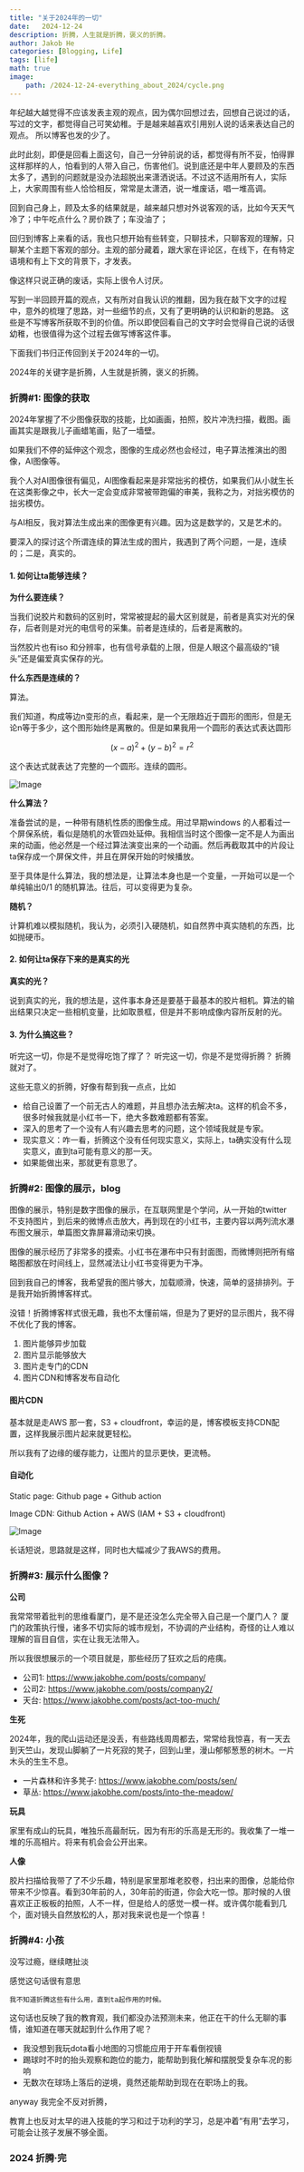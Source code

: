 ```yaml
---
title: "关于2024年的一切"
date:   2024-12-24
description: 折腾，人生就是折腾，褒义的折腾。
author: Jakob He
categories: [Blogging, Life]
tags: [life]
math: true
image:
    path: /2024-12-24-everything_about_2024/cycle.png
---
```


年纪越大越觉得不应该发表主观的观点，因为偶尔回想过去，回想自己说过的话，写过的文字，都觉得自己可笑幼稚。于是越来越喜欢引用别人说的话来表达自己的观点。 所以博客也发的少了。

此时此刻，即便是回看上面这句，自己一分钟前说的话，都觉得有所不妥，怕得罪这样那样的人，怕看到的人带入自己，伤害他们。说到底还是中年人要顾及的东西太多了，遇到的问题就是没办法超脱出来潇洒说话。不过这不适用所有人，实际上，大家周围有些人恰恰相反，常常是太潇洒，说一堆废话，唱一堆高调。

回到自己身上，顾及太多的结果就是，越来越只想对外说客观的话，比如今天天气冷了；中午吃点什么？房价跌了；车没油了；

回归到博客上来看的话，我也只想开始有些转变，只聊技术，只聊客观的理解，只聊某个主题下客观的部分。主观的部分藏着，跟大家在评论区，在线下，在有特定语境和有上下文的背景下，才发表。

像这样只说正确的废话，实际上很令人讨厌。

写到一半回顾开篇的观点，又有所对自我认识的推翻，因为我在敲下文字的过程中，意外的梳理了思路，对一些细节的点，又有了更明确的认识和新的思路。 这些是不写博客所获取不到的价值。所以即使回看自己的文字时会觉得自己说的话很幼稚，也很值得为这个过程去做写博客这件事。

下面我们书归正传回到关于2024年的一切。

2024年的关键字是折腾，人生就是折腾，褒义的折腾。

### 折腾#1: 图像的获取

2024年掌握了不少图像获取的技能，比如画画，拍照，胶片冲洗扫描，截图。画画其实是跟我儿子画蜡笔画，贴了一墙壁。

如果我们不停的延伸这个观念，图像的生成必然也会经过，电子算法推演出的图像，AI图像等。

我个人对AI图像很有偏见，AI图像看起来是非常拙劣的模仿，如果我们从小就生长在这类影像之中，长大一定会变成非常被带跑偏的审美，我称之为，对拙劣模仿的拙劣模仿。

与AI相反，我对算法生成出来的图像更有兴趣。因为这是数学的，又是艺术的。

要深入的探讨这个所谓连续的算法生成的图片，我遇到了两个问题，一是，连续的；二是，真实的。

#### 1. 如何让ta能够连续？

**为什么要连续？**

当我们说胶片和数码的区别时，常常被提起的最大区别就是，前者是真实对光的保存，后者则是对光的电信号的采集。前者是连续的，后者是离散的。

当然胶片也有iso 和分辨率，也有信号承载的上限，但是人眼这个最高级的“镜头”还是偏爱真实保存的光。

**什么东西是连续的？**

算法。

我们知道，构成等边n变形的点，看起来，是一个无限趋近于圆形的图形，但是无论n等于多少，这个图形始终是离散的。但是如果我用一个圆形的表达式表达圆形

$$ (x-a)^2+(y-b)^2=r^2 $$

这个表达式就表达了完整的一个圆形。连续的圆形。

![Image](/2024-12-24-everything_about_2024/cycle.png)

**什么算法？**

准备尝试的是，一种带有随机性质的图像生成。用过早期windows 的人都看过一个屏保系统，看似是随机的水管四处延伸。我相信当时这个图像一定不是人为画出来的动画，他必然是一个经过算法演变出来的一个动画。然后再截取其中的片段让ta保存成一个屏保文件，并且在屏保开始的时候播放。

至于具体是什么算法，我的想法是，让算法本身也是一个变量，一开始可以是一个单纯输出0/1 的随机算法。往后，可以变得更为复杂。

**随机？**

计算机难以模拟随机，我认为，必须引入硬随机，如自然界中真实随机的东西，比如抛硬币。

#### 2. 如何让ta保存下来的是真实的光

**真实的光？**

说到真实的光，我的想法是，这件事本身还是要基于最基本的胶片相机。算法的输出结果只决定一些相机变量，比如取景框，但是并不影响成像内容所反射的光。

#### 3. 为什么搞这些？

听完这一切，你是不是觉得吃饱了撑了？
听完这一切，你是不是觉得折腾？
折腾就对了。

这些无意义的折腾，好像有帮到我一点点，比如
- 给自己设置了一个前无古人的难题，并且想办法去解决ta。这样的机会不多，很多时候我就是小红书一下，绝大多数难题都有答案。
- 深入的思考了一个没有人有兴趣去思考的问题，这个领域我就是专家。
- 现实意义：咋一看，折腾这个没有任何现实意义，实际上，ta确实没有什么现实意义，直到ta可能有意义的那一天。
- 如果能做出来，那就更有意思了。


### 折腾#2: 图像的展示，blog

图像的展示，特别是数字图像的展示，在互联网里是个学问，从一开始的twitter 不支持图片，到后来的微博点击放大，再到现在的小红书，主要内容以两列流水瀑布图文展示，单篇图文靠屏幕滑动来切换。

图像的展示经历了非常多的摸索。小红书在瀑布中只有封面图，而微博则把所有缩略图都放在时间线上，显然减法让小红书变得更为干净。

回到我自己的博客，我希望我的图片够大，加载顺滑，快速，简单的竖排排列。于是我开始折腾博客样式。

没错！折腾博客样式很无趣，我也不太懂前端，但是为了更好的显示图片，我不得不优化了我的博客。
1. 图片能够异步加载
2. 图片显示能够放大
3. 图片走专门的CDN
4. 图片CDN和博客发布自动化

#### 图片CDN

基本就是走AWS 那一套，S3 + cloudfront，幸运的是，博客模板支持CDN配置，这样我展示图片起来就更轻松。

所以我有了边缘的缓存能力，让图片的显示更快，更流畅。

#### 自动化

Static page: Github page + Github action

Image CDN: Github Action + AWS (IAM + S3 + cloudfront)

![Image](/2024-12-24-everything_about_2024/cloudfront-secure-static-website-overview-github.png)

长话短说，思路就是这样，同时也大幅减少了我AWS的费用。

### 折腾#3: 展示什么图像？

**公司**

我常常带着批判的思维看厦门，是不是还没怎么完全带入自己是一个厦门人？
厦门的政策执行慢，诸多不切实际的城市规划，不协调的产业结构，奇怪的让人难以理解的盲目自信，实在让我无法带入。

所以我很想展示的一个项目就是，那些经历了狂欢之后的疮痍。

- 公司1: <https://www.jakobhe.com/posts/company/>
- 公司2: <https://www.jakobhe.com/posts/company2/>
- 天台: <https://www.jakobhe.com/posts/act-too-much/>

**生死**

2024年，我的爬山运动还是没丢，有些路线周周都去，常常给我惊喜，有一天去到天竺山，发现山脚躺了一片死寂的凳子，回到山里，漫山郁郁葱葱的树木。一片木头的生生不息。

- 一片森林和许多凳子: <https://www.jakobhe.com/posts/sen/>
- 草丛: <https://www.jakobhe.com/posts/into-the-meadow/>

**玩具**

家里有成山的玩具，唯独乐高最耐玩，因为有形的乐高是无形的。我收集了一堆一堆的乐高相片。将来有机会会公开出来。

**人像**

胶片扫描给我带了了不少乐趣，特别是家里那堆老胶卷，扫出来的图像，总能给你带来不少惊喜。看到30年前的人，30年前的街道，你会大吃一惊。那时候的人很喜欢正正板板的拍照，人不一样，但是给人的感觉一模一样。或许偶尔能看到几个，面对镜头自然放松的人，那对我来说也是一个惊喜！

### 折腾#4: 小孩

没写过瘾，继续瞎扯淡

感觉这句话很有意思
```
我不知道折腾这些有什么用，直到ta起作用的时候。
```
这句话也反映了我的教育观，我们都没办法预测未来，他正在干的什么无聊的事情，谁知道在哪天就起到什么作用了呢？
- 我没想到我玩dota看小地图的习惯能应用于开车看倒视镜
- 踢球时不时的抬头观察和跑位的能力，能帮助到我化解和摆脱受复杂车况的影响
- 无数次在球场上落后的逆境，竟然还能帮助到现在在职场上的我。

anyway 我完全不反对折腾，

教育上也反对太早的进入技能的学习和过于功利的学习，总是冲着“有用”去学习，可能会让孩子发展不够全面。

### 2024 折腾·完

